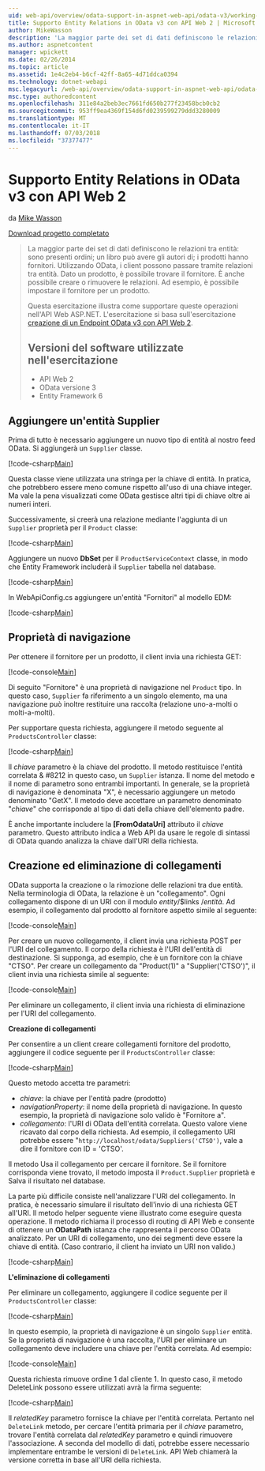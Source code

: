 ```yaml
---
uid: web-api/overview/odata-support-in-aspnet-web-api/odata-v3/working-with-entity-relations
title: Supporto Entity Relations in OData v3 con API Web 2 | Microsoft Docs
author: MikeWasson
description: 'La maggior parte dei set di dati definiscono le relazioni tra entità: sono presenti ordini; un libro può avere gli autori di; i prodotti hanno fornitori. Utilizzo di OData, i client è possono navigare nei...'
ms.author: aspnetcontent
manager: wpickett
ms.date: 02/26/2014
ms.topic: article
ms.assetid: 1e4c2eb4-b6cf-42ff-8a65-4d71ddca0394
ms.technology: dotnet-webapi
msc.legacyurl: /web-api/overview/odata-support-in-aspnet-web-api/odata-v3/working-with-entity-relations
msc.type: authoredcontent
ms.openlocfilehash: 311e84a2beb3ec7661fd650b277f23458bcb0cb2
ms.sourcegitcommit: 953ff9ea4369f154d6fd0239599279ddd3280009
ms.translationtype: MT
ms.contentlocale: it-IT
ms.lasthandoff: 07/03/2018
ms.locfileid: "37377477"
---
```

<a name="supporting-entity-relations-in-odata-v3-with-web-api-2"></a>Supporto Entity Relations in OData v3 con API Web 2
====================
da [Mike Wasson](https://github.com/MikeWasson)

[Download progetto completato](http://code.msdn.microsoft.com/ASPNET-Web-API-OData-cecdb524)

> La maggior parte dei set di dati definiscono le relazioni tra entità: sono presenti ordini; un libro può avere gli autori di; i prodotti hanno fornitori. Utilizzando OData, i client possono passare tramite relazioni tra entità. Dato un prodotto, è possibile trovare il fornitore. È anche possibile creare o rimuovere le relazioni. Ad esempio, è possibile impostare il fornitore per un prodotto.
> 
> Questa esercitazione illustra come supportare queste operazioni nell'API Web ASP.NET. L'esercitazione si basa sull'esercitazione [creazione di un Endpoint OData v3 con API Web 2](creating-an-odata-endpoint.md).
> 
> ## <a name="software-versions-used-in-the-tutorial"></a>Versioni del software utilizzate nell'esercitazione
> 
> 
> - API Web 2
> - OData versione 3
> - Entity Framework 6


## <a name="add-a-supplier-entity"></a>Aggiungere un'entità Supplier

Prima di tutto è necessario aggiungere un nuovo tipo di entità al nostro feed OData. Si aggiungerà un `Supplier` classe.

[!code-csharp[Main](working-with-entity-relations/samples/sample1.cs)]

Questa classe viene utilizzata una stringa per la chiave di entità. In pratica, che potrebbero essere meno comune rispetto all'uso di una chiave integer. Ma vale la pena visualizzati come OData gestisce altri tipi di chiave oltre ai numeri interi.

Successivamente, si creerà una relazione mediante l'aggiunta di un `Supplier` proprietà per il `Product` classe:

[!code-csharp[Main](working-with-entity-relations/samples/sample2.cs)]

Aggiungere un nuovo **DbSet** per il `ProductServiceContext` classe, in modo che Entity Framework includerà il `Supplier` tabella nel database.

[!code-csharp[Main](working-with-entity-relations/samples/sample3.cs?highlight=9)]

In WebApiConfig.cs aggiungere un'entità "Fornitori" al modello EDM:

[!code-csharp[Main](working-with-entity-relations/samples/sample4.cs?highlight=4)]

## <a name="navigation-properties"></a>Proprietà di navigazione

Per ottenere il fornitore per un prodotto, il client invia una richiesta GET:

[!code-console[Main](working-with-entity-relations/samples/sample5.cmd)]

Di seguito "Fornitore" è una proprietà di navigazione nel `Product` tipo. In questo caso, `Supplier` fa riferimento a un singolo elemento, ma una navigazione può inoltre restituire una raccolta (relazione uno-a-molti o molti-a-molti).

Per supportare questa richiesta, aggiungere il metodo seguente al `ProductsController` classe:

[!code-csharp[Main](working-with-entity-relations/samples/sample6.cs)]

Il *chiave* parametro è la chiave del prodotto. Il metodo restituisce l'entità correlata & #8212 in questo caso, un `Supplier` istanza. Il nome del metodo e il nome di parametro sono entrambi importanti. In generale, se la proprietà di navigazione è denominata "X", è necessario aggiungere un metodo denominato "GetX". Il metodo deve accettare un parametro denominato "*chiave*" che corrisponde al tipo di dati della chiave dell'elemento padre.

È anche importante includere la **[FromOdataUri]** attributo il *chiave* parametro. Questo attributo indica a Web API da usare le regole di sintassi di OData quando analizza la chiave dall'URI della richiesta.

## <a name="creating-and-deleting-links"></a>Creazione ed eliminazione di collegamenti

OData supporta la creazione o la rimozione delle relazioni tra due entità. Nella terminologia di OData, la relazione è un "collegamento". Ogni collegamento dispone di un URI con il modulo *entity*/$links /*entità*. Ad esempio, il collegamento dal prodotto al fornitore aspetto simile al seguente:

[!code-console[Main](working-with-entity-relations/samples/sample7.cmd)]

Per creare un nuovo collegamento, il client invia una richiesta POST per l'URI del collegamento. Il corpo della richiesta è l'URI dell'entità di destinazione. Si supponga, ad esempio, che è un fornitore con la chiave "CTSO". Per creare un collegamento da "Product(1)" a "Supplier('CTSO')", il client invia una richiesta simile al seguente:

[!code-console[Main](working-with-entity-relations/samples/sample8.cmd)]

Per eliminare un collegamento, il client invia una richiesta di eliminazione per l'URI del collegamento.

**Creazione di collegamenti**

Per consentire a un client creare collegamenti fornitore del prodotto, aggiungere il codice seguente per il `ProductsController` classe:

[!code-csharp[Main](working-with-entity-relations/samples/sample9.cs)]

Questo metodo accetta tre parametri:

- *chiave*: la chiave per l'entità padre (prodotto)
- *navigationProperty*: il nome della proprietà di navigazione. In questo esempio, la proprietà di navigazione solo valido è "Fornitore a".
- *collegamento*: l'URI di OData dell'entità correlata. Questo valore viene ricavato dal corpo della richiesta. Ad esempio, il collegamento URI potrebbe essere "`http://localhost/odata/Suppliers('CTSO')`, vale a dire il fornitore con ID = 'CTSO'.

Il metodo Usa il collegamento per cercare il fornitore. Se il fornitore corrisponda viene trovato, il metodo imposta il `Product.Supplier` proprietà e Salva il risultato nel database.

La parte più difficile consiste nell'analizzare l'URI del collegamento. In pratica, è necessario simulare il risultato dell'invio di una richiesta GET all'URI. Il metodo helper seguente viene illustrato come eseguire questa operazione. Il metodo richiama il processo di routing di API Web e consente di ottenere un **ODataPath** istanza che rappresenta il percorso OData analizzato. Per un URI di collegamento, uno dei segmenti deve essere la chiave di entità. (Caso contrario, il client ha inviato un URI non valido.)

[!code-csharp[Main](working-with-entity-relations/samples/sample10.cs)]

**L'eliminazione di collegamenti**

Per eliminare un collegamento, aggiungere il codice seguente per il `ProductsController` classe:

[!code-csharp[Main](working-with-entity-relations/samples/sample11.cs)]

In questo esempio, la proprietà di navigazione è un singolo `Supplier` entità. Se la proprietà di navigazione è una raccolta, l'URI per eliminare un collegamento deve includere una chiave per l'entità correlata. Ad esempio:

[!code-console[Main](working-with-entity-relations/samples/sample12.cmd)]

Questa richiesta rimuove ordine 1 dal cliente 1. In questo caso, il metodo DeleteLink possono essere utilizzati avrà la firma seguente:

[!code-csharp[Main](working-with-entity-relations/samples/sample13.cs)]

Il *relatedKey* parametro fornisce la chiave per l'entità correlata. Pertanto nel `DeleteLink` metodo, per cercare l'entità primaria per il *chiave* parametro, trovare l'entità correlata dal *relatedKey* parametro e quindi rimuovere l'associazione. A seconda del modello di dati, potrebbe essere necessario implementare entrambe le versioni di `DeleteLink`. API Web chiamerà la versione corretta in base all'URI della richiesta.
